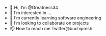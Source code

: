 - 👋 Hi, I’m @Greatness34
- 👀 I’m interested in ...
- 🌱 I’m currently learning software engineering 
- 💞️ I’m looking to collaborate on projects 
- 📫 How to reach me Twitter@buchipresh 

<!---
Greatness34/Greatness34 is a ✨ special ✨ repository because its `README.md` (this file) appears on your GitHub profile.
You can click the Preview link to take a look at your changes.
--->
